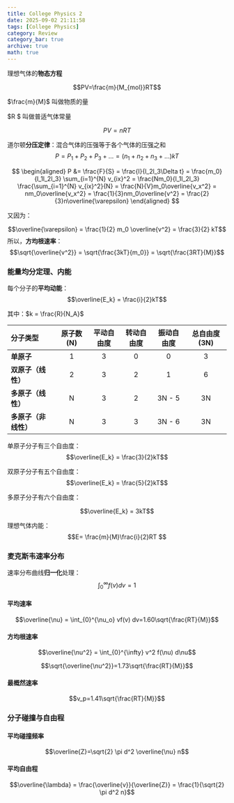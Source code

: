 ```yaml
---
title: College Physics 2
date: 2025-09-02 21:11:58
tags: [College Physics]
category: Review
category_bar: true
archive: true
math: true
---
```


理想气体的**物态方程**

$$PV=\frac{m}{M_{mol}}RT$$

$\frac{m}{M}$ 叫做物质的量

 $R $ 叫做普适气体常量

$$PV=nRT$$


道尔顿**分压定律**：混合气体的压强等于各个气体的压强之和
$$ P=P_{1}+P_{2}+P_{3}+...=(n_{1}+n_{2}+n_{3}+...)kT$$


$$ \begin{aligned}
P &= \frac{F}{S} = \frac{I}{l_2l_3\Delta t} = \frac{m_0}{l_1l_2l_3} \sum_{i=1}^{N} v_{ix}^2 = \frac{Nm_0}{l_1l_2l_3} \frac{\sum_{i=1}^{N} v_{ix}^2}{N} 
= \frac{N}{V}m_0\overline{v_x^2} = nm_0\overline{v_x^2} 
= \frac{1}{3}nm_0\overline{v^2} = \frac{2}{3}n\overline{\varepsilon}
\end{aligned} $$

又因为：

$$\overline{\varepsilon} = \frac{1}{2} m_0 \overline{v^2} = \frac{3}{2} kT$$
所以，**方均根速率**：
$$\sqrt{\overline{v^2}} = \sqrt{\frac{3kT}{m_0}} = \sqrt{\frac{3RT}{M}}$$

### 能量均分定理、内能
每个分子的**平均动能**：
$$\overline{E_k} = \frac{i}{2}kT$$

其中：$k = \frac{R}{N_A}$

| 分子类型           | 原子数 (N) | 平动自由度 | 转动自由度 | 振动自由度 | 总自由度 (3N) |
| :----------------- | :--------: | :--------: | :--------: | :--------: | :-----------: |
| **单原子**         |     1      |     3      |     0      |     0      |       3       |
| **双原子（线性）** |     2      |     3      |     2      |     1      |       6       |
| **多原子（线性）** |     N      |     3      |     2      |  3N - 5    |      3N       |
| **多原子（非线性）**|     N      |     3      |     3      |  3N - 6    |      3N       |

单原子分子有三个自由度：
$$\overline{E_k} = \frac{3}{2}kT$$

双原子分子有五个自由度：
$$\overline{E_k} = \frac{5}{2}kT$$

多原子分子有六个自由度：

$$\overline{E_k} = 3kT$$

理想气体内能：
$$E= \frac{m}{M}\frac{i}{2}RT $$

### 麦克斯韦速率分布
速率分布曲线**归一化**处理：
$$\int_{0}^{\infty} f(v)  dv = 1$$

#### 平均速率
$$\overline{\nu} = \int_{0}^{\nu_o} vf(v)  dv=1.60\sqrt{\frac{RT}{M}}$$

#### 方均根速率
$$\overline{\nu^2} = \int_{0}^{\infty} v^2 f(\nu)  d\nu$$

$$\sqrt{\overline{\nu^2}}=1.73\sqrt{\frac{RT}{M}}$$

#### 最概然速率
$$v_p=1.41\sqrt{\frac{RT}{M}}$$

### 分子碰撞与自由程

#### 平均碰撞频率
$$\overline{Z}=\sqrt{2} \pi d^2 \overline{\nu} n$$

#### 平均自由程
$$\overline{\lambda} = \frac{\overline{v}}{\overline{Z}} = \frac{1}{\sqrt{2} \pi d^2 n}$$